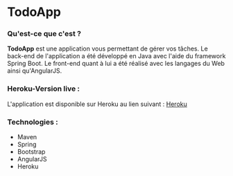 # TodoApp

### Qu'est-ce que c'est ?

**TodoApp** est une application vous permettant de gérer vos tâches.
Le back-end de l'application a été développé en Java avec l'aide du framework Spring Boot. Le front-end quant à lui
 a été réalisé avec les langages du Web ainsi qu'AngularJS.

### Heroku-Version live :

L'application est disponible sur Heroku au lien suivant : [Heroku][lien]

### Technologies :

* Maven
* Spring
* Bootstrap
* AngularJS
* Heroku

[lien]: https://todoapp-spring.herokuapp.com/
